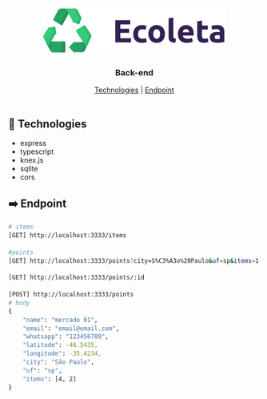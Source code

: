 <h1 align="center">
  <img src="../frontend/src/assets/img/logo.svg" alt="ecoleta logo">
</h1>

<h3 align="center">
<strong>Back-end</strong>
</h3>

<p align="center">
  <a href="#space_invader-technologies">Technologies</a> |
  <a href="#arrow_right-endpoint">Endpoint</a>
  <br>
  <br>
</p>

## :space_invader: Technologies

- express
- typescript
- knex.js
- sqlite
- cors

## :arrow_right: Endpoint

```bash
# items
[GET] http://localhost:3333/items

#points
[GET] http://localhost:3333/points?city=S%C3%A3o%20Paulo&uf=sp&items=1

[GET] http://localhost:3333/points/:id

[POST] http://localhost:3333/points
# body
{
	"name": "mercado 01",
	"email": "email@email.com",
	"whatsapp": "123456789",
	"latitude": -46.5435,
	"longitude": -35.4234,
	"city": "São Paulo",
	"uf": "sp",
	"items": [4, 2]
}
```
